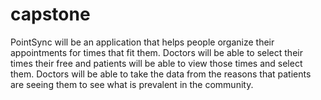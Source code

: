 # capstone

PointSync will be an application that helps people organize their appointments for times that fit them. Doctors will be able to select their times their free and patients will be able to view those times and select them. 
Doctors will be able to take the data from the reasons that patients are seeing them to see what is prevalent in the community.

